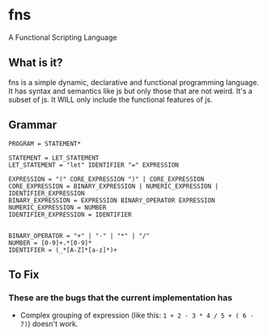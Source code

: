 # fns

A Functional Scripting Language

## What is it?

fns is a simple dynamic, declarative and functional programming language. It has syntax and semantics like js but only those that are not weird. It's a subset of js. It WILL only include the functional  features of js.

## Grammar

```
PROGRAM = STATEMENT*

STATEMENT = LET_STATEMENT
LET_STATEMENT = "let" IDENTIFIER "=" EXPRESSION

EXPRESSION = "(" CORE_EXPRESSION ")" | CORE_EXPRESSION
CORE_EXPRESSION = BINARY_EXPRESSION | NUMERIC_EXPRESSION | IDENTIFIER_EXPRESSION
BINARY_EXPRESSION = EXPRESSION BINARY_OPERATOR EXPRESSION
NUMERIC_EXPRESSION = NUMBER
IDENTIFIER_EXPRESSION = IDENTIFIER


BINARY_OPERATOR = "+" | "-" | "*" | "/"
NUMBER = [0-9]+.*[0-9]*
IDENTIFIER = (_*[A-Z]*[a-z]*)+
```

## To Fix

### These are the bugs that the current implementation has

- Complex grouping of expression (like this: `1 + 2 - 3 * 4 / 5 + ( 6 - 7)`) doesn't work.
